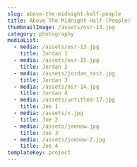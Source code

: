 ```yaml
---
slug: above-the-midnight-half-people
title: Above The Midnight Half (People)
thumbnailImage: /assets/osr-13.jpg
category: photography
mediaList:
  - media: /assets/osr-13.jpg
    title: Jordan 1
  - media: /assets/osr-15.jpg
    title: Jordan 2
  - media: /assets/jordan_test.jpg
    title: Jordan 3
  - media: /assets/osr-14.jpg
    title: Jordan 4
  - media: /assets/untitled-17.jpg
    title: Joe 1
  - media: /assets/x.jpg
    title: Joe 2
  - media: /assets/joenew.jpg
    title: Joe 3
  - media: /assets/joenew-2.jpg
    title: Joe 4
templateKey: project
---
```

